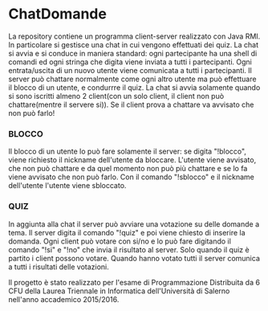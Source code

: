 # ChatDomande
La repository contiene un programma client-server realizzato con Java RMI. In particolare si gestisce una chat in cui vengono effettuati dei quiz.
La chat si avvia e si conduce in maniera standard: ogni partecipante ha una shell di comandi ed ogni stringa che digita 
viene inviata a tutti i partecipanti. Ogni entrata/uscita di un nuovo utente viene comunicata a tutti i partecipanti. Il server può chattare 
normalmente come ogni altro utente ma può effettuare il blocco di un utente, e condurrre il quiz. La chat si avvia solamente quando si sono iscritti
almeno 2 client(con un solo client, il client non può chattare(mentre il servere si)). Se il client prova a chattare va avvisato che non può farlo!
### BLOCCO
Il blocco di un utente lo può fare solamente il server: se digita "!blocco", viene richiesto il nickname dell'utente da bloccare. L'utente viene avvisato,
che non può chattare e da quel momento non può più chattare e se lo fa viene avvisato che non può farlo. Con il comando "!sblocco" e il nickname dell'utente 
l'utente viene sbloccato.
### QUIZ
In aggiunta alla chat il server può avviare una votazione su delle domande a tema. Il server digita il comando "!quiz" e poi viene chiesto di inserire la domanda.
Ogni client può votare con si/no e lo può fare digitando il comando "!si" e "!no" che invia il risultato al server. Solo quando il quiz è partito i client
possono votare. Quando hanno votato tutti il server comunica a tutti i risultati delle votazioni.

Il progetto è stato realizzato per l'esame di Programmazione Distribuita da 6 CFU della Laurea Triennale in Informatica dell'Università di Salerno nell'anno accademico 2015/2016.
